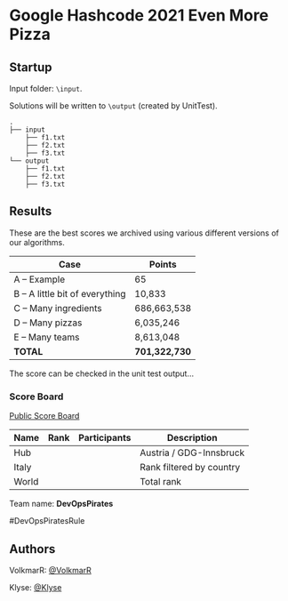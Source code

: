 ﻿# Google Hashcode 2021 Even More Pizza

## Startup

Input folder: `\input`.

Solutions will be written to `\output` (created by UnitTest).


```
.
├── input
    ├── f1.txt
    ├── f2.txt
    ├── f3.txt
└── output
    ├── f1.txt
    ├── f2.txt
    ├── f3.txt
```


## Results


These are the best scores we archived using various different versions of our algorithms.

| Case                  |  Points  |
|-----------------------|----------|
| A – Example | 65 |
| B – A little bit of everything | 10,833 |
| C – Many ingredients | 686,663,538 |
| D – Many pizzas | 6,035,246 |
| E – Many teams | 8,613,048 |
| **TOTAL** | **701,322,730** |

The score can be checked in the unit test output...

### Score Board

[Public Score Board](https://hashcodejudge.withgoogle.com/scoreboard)

| Name                 | Rank | Participants | Description             |
| -------------------- | ---- | ------------ | ----------------------- |
| Hub                  |      |              | Austria / GDG-Innsbruck |
| Italy                |      |              | Rank filtered by country|
| World                |      |              | Total rank              |

Team name: **DevOpsPirates**

\#DevOpsPiratesRule

## Authors
VolkmarR: [@VolkmarR](https://github.com/VolkmarR/)

Klyse: [@Klyse](https://github.com/klyse/)
